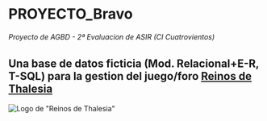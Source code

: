 # PROYECTO_Bravo
###### Proyecto de AGBD - 2ª Evaluacion de ASIR (CI Cuatrovientos)
Una base de datos ficticia (Mod. Relacional+E-R, T-SQL) para la gestion del juego/foro [Reinos de Thalesia](http://thalesia.foroactivo.com/)
---
![Logo de "Reinos de Thalesia"](https://i.servimg.com/u/f96/19/98/90/41/d11.png)